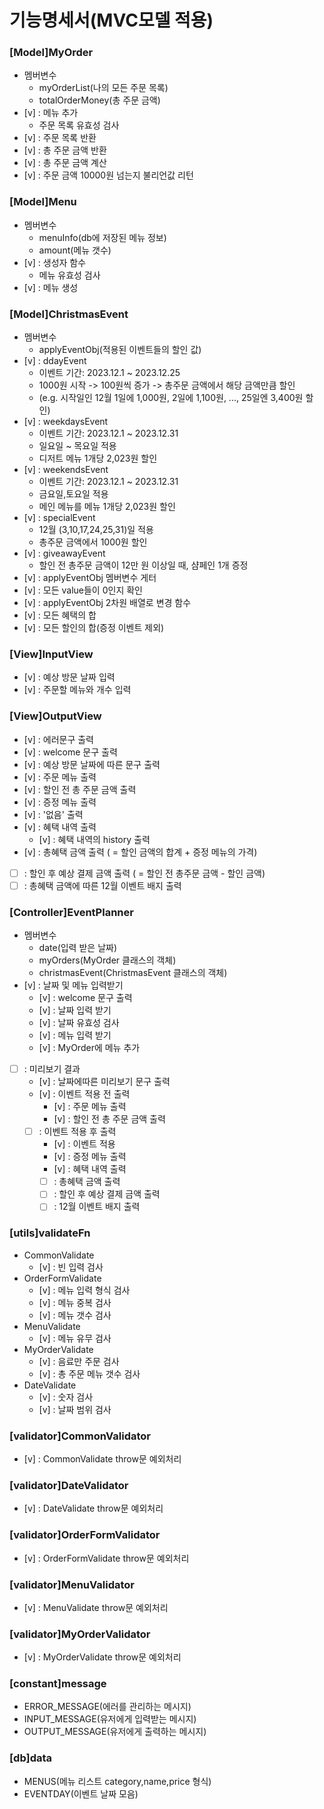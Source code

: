 # 기능명세서(MVC모델 적용)

### [Model]MyOrder

- 멤버변수
  - myOrderList(나의 모든 주문 목록)
  - totalOrderMoney(총 주문 금액)
- [v] : 메뉴 추가
  - 주문 목록 유효성 검사
- [v] : 주문 목록 반환
- [v] : 총 주문 금액 반환
- [v] : 총 주문 금액 계산
- [v] : 주문 금액 10000원 넘는지 불리언값 리턴

### [Model]Menu

- 멤버변수
  - menuInfo(db에 저장된 메뉴 정보)
  - amount(메뉴 갯수)
- [v] : 생성자 함수
  - 메뉴 유효성 검사
- [v] : 메뉴 생성

### [Model]ChristmasEvent

- 멤버변수
  - applyEventObj(적용된 이벤트들의 할인 값)
- [v] : ddayEvent
  - 이벤트 기간: 2023.12.1 ~ 2023.12.25
  - 1000원 시작 -> 100원씩 증가 -> 총주문 금액에서 해당 금액만큼 할인
  - (e.g. 시작일인 12월 1일에 1,000원, 2일에 1,100원, ..., 25일엔 3,400원 할인)
- [v] : weekdaysEvent
  - 이벤트 기간: 2023.12.1 ~ 2023.12.31
  - 일요일 ~ 목요일 적용
  - 디저트 메뉴 1개당 2,023원 할인
- [v] : weekendsEvent
  - 이벤트 기간: 2023.12.1 ~ 2023.12.31
  - 금요일,토요일 적용
  - 메인 메뉴를 메뉴 1개당 2,023원 할인
- [v] : specialEvent
  - 12월 (3,10,17,24,25,31)일 적용
  - 총주문 금액에서 1000원 할인
- [v] : giveawayEvent
  - 할인 전 총주문 금액이 12만 원 이상일 때, 샴페인 1개 증정
- [v] : applyEventObj 멤버변수 게터
- [v] : 모든 value들이 0인지 확인
- [v] : applyEventObj 2차원 배열로 변경 함수
- [v] : 모든 혜택의 합
- [v] : 모든 할인의 합(증정 이벤트 제외)

### [View]InputView

- [v] : 예상 방문 날짜 입력
- [v] : 주문할 메뉴와 개수 입력

### [View]OutputView

- [v] : 에러문구 출력
- [v] : welcome 문구 출력
- [v] : 예상 방문 날짜에 따른 문구 출력
- [v] : 주문 메뉴 출력
- [v] : 할인 전 총 주문 금액 출력
- [v] : 증정 메뉴 출력
- [v] : '없음' 출력
- [v] : 혜택 내역 출력
  - [v] : 혜택 내역의 history 출력
- [v] : 총혜택 금액 출력 ( = 할인 금액의 합계 + 증정 메뉴의 가격)
- [ ] : 할인 후 예상 결제 금액 출력 ( = 할인 전 총주문 금액 - 할인 금액)
- [ ] : 총혜택 금액에 따른 12월 이벤트 배지 출력

### [Controller]EventPlanner

- 멤버변수
  - date(입력 받은 날짜)
  - myOrders(MyOrder 클래스의 객체)
  - christmasEvent(ChristmasEvent 클래스의 객체)
- [v] : 날짜 및 메뉴 입력받기
  - [v] : welcome 문구 출력
  - [v] : 날짜 입력 받기
  - [v] : 날짜 유효성 검사
  - [v] : 메뉴 입력 받기
  - [v] : MyOrder에 메뉴 추가
- [ ] : 미리보기 결과
  - [v] : 날짜에따른 미리보기 문구 출력
  - [v] : 이벤트 적용 전 출력
    - [v] : 주문 메뉴 출력
    - [v] : 할인 전 총 주문 금액 출력
  - [ ] : 이벤트 적용 후 출력
    - [v] : 이벤트 적용
    - [v] : 증정 메뉴 출력
    - [v] : 혜택 내역 출력
    - [ ] : 총혜택 금액 출력
    - [ ] : 할인 후 예상 결제 금액 출력
    - [ ] : 12월 이벤트 배지 출력

### [utils]validateFn

- CommonValidate
  - [v] : 빈 입력 검사
- OrderFormValidate
  - [v] : 메뉴 입력 형식 검사
  - [v] : 메뉴 중복 검사
  - [v] : 메뉴 갯수 검사
- MenuValidate
  - [v] : 메뉴 유무 검사
- MyOrderValidate
  - [v] : 음료만 주문 검사
  - [v] : 총 주문 메뉴 갯수 검사
- DateValidate
  - [v] : 숫자 검사
  - [v] : 날짜 범위 검사

### [validator]CommonValidator

- [v] : CommonValidate throw문 예외처리

### [validator]DateValidator

- [v] : DateValidate throw문 예외처리

### [validator]OrderFormValidator

- [v] : OrderFormValidate throw문 예외처리

### [validator]MenuValidator

- [v] : MenuValidate throw문 예외처리

### [validator]MyOrderValidator

- [v] : MyOrderValidate throw문 예외처리

### [constant]message

- ERROR_MESSAGE(에러를 관리하는 메시지)
- INPUT_MESSAGE(유저에게 입력받는 메시지)
- OUTPUT_MESSAGE(유저에게 출력하는 메시지)

### [db]data

- MENUS(메뉴 리스트 category,name,price 형식)
- EVENTDAY(이벤트 날짜 모음)
